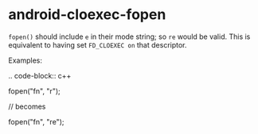 android-cloexec-fopen
=====================

`fopen()` should include `e` in their mode string; so `re` would be
valid. This is equivalent to having set `FD_CLOEXEC on` that descriptor.

Examples:

.. code-block:: c++

fopen("fn", "r");

// becomes

fopen("fn", "re");
